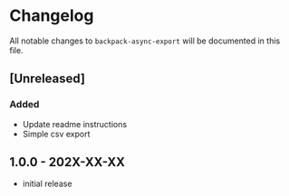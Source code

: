 # Changelog

All notable changes to `backpack-async-export` will be documented in this file.

## [Unreleased]
### Added
- Update readme instructions
- Simple csv export

## 1.0.0 - 202X-XX-XX

- initial release
